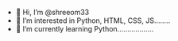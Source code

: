 - 👋 Hi, I’m @shreeom33
- 👀 I’m interested in Python, HTML, CSS, JS........
- 🌱 I’m currently learning Python..................

<!---
shreeom33/shreeom33 is a ✨ special ✨ repository because its `README.md` (this file) appears on your GitHub profile.
You can click the Preview link to take a look at your changes.
--->
